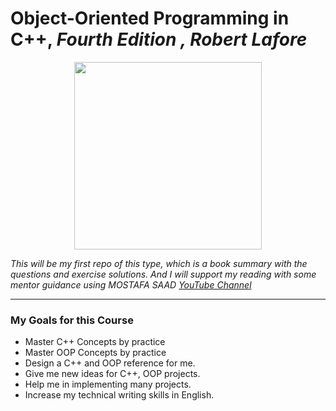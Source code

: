 # Object-Oriented Programming in C++, *Fourth Edition , Robert Lafore*

<p align="center"><img src="https://www.informit.com/ShowCover.aspx?isbn=0672323087" width ="300"> </p>

*This will be my first repo of this type, which is a book summary with the questions and exercise solutions. And I will support my reading with some mentor guidance using MOSTAFA SAAD [YouTube Channel](https://www.informit.com/ShowCover.aspx?isbn=0672323087)*

<hr>

### My Goals for this Course
- Master C++ Concepts by practice
- Master OOP Concepts by practice
- Design a C++ and OOP reference for me.
- Give me new ideas for C++, OOP projects.
- Help me in implementing many projects.
- Increase my technical writing skills in English.


